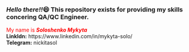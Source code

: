 <h3><i>Hello there!!</i>&#128516; This repository exists for providing my skills concering QA/QC Engineer.</h3>
<font color="red">My name is <b><i>Soloshenko Mykyta</i></b></font><br>
<b>LinkIdn:</b> https://www.linkedin.com/in/mykyta-solo/<br>
<b>Telegram:</b> nickitasol

